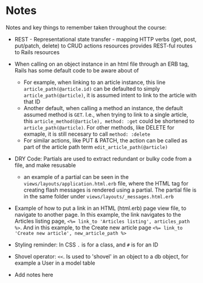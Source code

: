 # Notes

Notes and key things to remember taken throughout the course:

* REST - Representational state transfer - mapping HTTP verbs (get, post, put/patch, delete) to CRUD actions
resources provides REST-ful routes to Rails resources

* When calling on an object instance in an html file through an ERB tag, Rails has some default code to be aware about of
  * For example, when linking to an article instance, this line `article_path(@article.id)` can be defaulted to simply `article_path(@article)`, it is assumed intent to link to the article with that ID
  * Another default, when calling a method an instance, the default assumed method is `GET`. I.e., when trying to link to a single article, this `article_method(@article), method: :get` could be shortened to `article_path(@article)`. For other methods, like DELETE for exmaple, it is still necesary to call `method: :delete`
  * For similar actions, like PUT & PATCH, the action can be called as part of the article path term `edit_article_path(@article)`

* DRY Code: Partials are used to extract redundant or bulky code from a file, and make resusable
  * an example of a partial can be seen in the `views/layouts/application.html.erb` file, where the HTML tag for creating flash messages is rendered using a partial. The partial file is in the same folder under `views/layouts/_messages.html.erb`

* Example of how to put a link in an HTML (html.erb) page view file, to navigate to another page. In this example, the link navigates to the Articles listing page, `<%= link_to 'Articles listing', articles_path %>`. And in this example, to the Create new article page `<%= link_to 'Create new article', new_article_path %>`

* Styling reminder: In CSS `.` is for a class, and `#` is for an ID

* Shovel operator: `<<`. Is used to 'shovel' in an object to a db object, for example a User in a model table

* Add notes here
